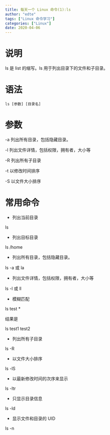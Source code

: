 ```yaml
---
title: 每天一个 Linux 命令(1):ls
author: "edte"
tags: ["Linux 命令学习"]
categories: ["Linux"]
date: 2020-04-06
---
```


# 说明

ls 是 list 的缩写。ls 用于列出目录下的文件和子目录。



# 语法

```
ls [参数] [目录名]
```



# 参数

-a 列出所有目录，包括隐藏目录。

-l  列出文件详情，包括权限，拥有者，大小等

-R 列出所有子目录

-t 以修改时间排序

-S 以文件大小排序



# 常用命令

* 列出当前目录

ls

* 列出目标目录

ls  /home

* 列出所有目录，包括隐藏目录。

ls -a    或 la    

* 列出文件详情，包括权限，拥有者，大小等

ls -l     或 ll

* 模糊匹配

ls test *

结果是

ls test1 test2

* 列出所有子目录

ls -R

* 以文件大小排序

ls -lS

* 以最新修改时间的次序来显示

ls -ltr

* 只显示目录信息

ls -ld

* 显示文件和目录的 UID

ls -n









